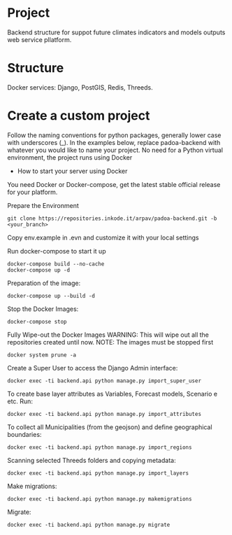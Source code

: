 # Project
Backend structure for suppot future climates indicators and models outputs web service pllatform.

# Structure

Docker services:
Django, PostGIS, Redis, Threeds.

# Create a custom project
Follow the naming conventions for python packages, generally lower case with underscores (_).
In the examples below, replace padoa-backend with whatever you would like to name your project.
No need for a Python virtual environment, the project runs using Docker 

- How to start your server using Docker

You need Docker or Docker-compose, get the latest stable official release for your platform.

Prepare the Environment

    git clone https://repositories.inkode.it/arpav/padoa-backend.git -b <your_branch>

Copy env.example in .evn and customize it with your local settings

Run docker-compose to start it up

    docker-compose build --no-cache
    docker-compose up -d

Preparation of the image:

    docker-compose up --build -d

Stop the Docker Images:

    docker-compose stop

Fully Wipe-out the Docker Images
WARNING: This will wipe out all the repositories created until now.
NOTE: The images must be stopped first

    docker system prune -a

Create a Super User to access the Django Admin interface:

    docker exec -ti backend.api python manage.py import_super_user

To create base layer attributes as Variables, Forecast models, Scenario e etc. Run:

    docker exec -ti backend.api python manage.py import_attributes

To collect all Municipalities (from the geojson) and define geographical boundaries:

    docker exec -ti backend.api python manage.py import_regions

Scanning selected Threeds folders and copying metadata:

    docker exec -ti backend.api python manage.py import_layers

Make migrations: 

    docker exec -ti backend.api python manage.py makemigrations

Migrate:

    docker exec -ti backend.api python manage.py migrate
